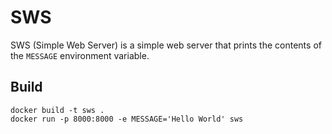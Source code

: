 # SWS
SWS (Simple Web Server) is a simple web server that prints the contents of the `MESSAGE` environment variable.

## Build
```shell script
docker build -t sws .
docker run -p 8000:8000 -e MESSAGE='Hello World' sws
```
